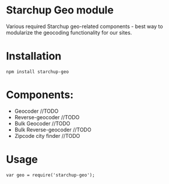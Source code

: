 # Starchup Geo module
Various required Starchup geo-related components - best way to modularize the geocoding 
functionality for our sites.

# Installation

    npm install starchup-geo

# Components:

* Geocoder //TODO
* Reverse-geocoder //TODO
* Bulk Geocoder //TODO
* Bulk Reverse-geocoder //TODO
* Zipcode city finder //TODO

# Usage
    var geo = require('starchup-geo');
